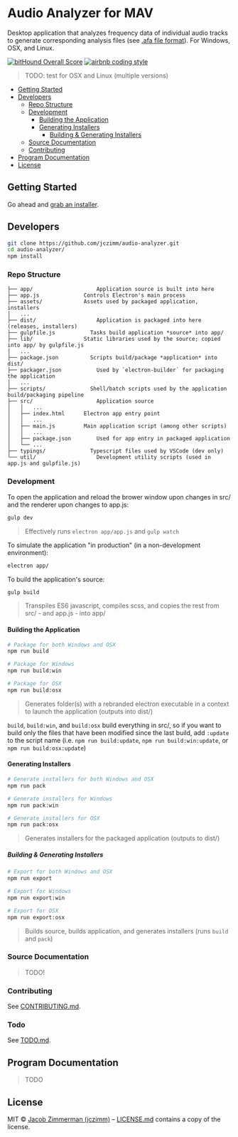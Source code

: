 # Audio Analyzer for MAV

Desktop application that analyzes frequency data of individual audio tracks to generate corresponding analysis files (see [.afa file format](https://github.com/jczimm/afa-file)).  For Windows, OSX, and Linux.

[![bitHound Overall Score](https://www.bithound.io/projects/badges/df793470-b26d-11e5-9547-3de35bd1f61d/score.svg)](https://www.bithound.io/github/jczimm/audio-analyzer)
[![airbnb coding style](https://img.shields.io/badge/code%20style-airbnb-blue.svg)](https://github.com/airbnb/javascript)
<!-- uncomment once public
[![dependencies status](https://img.shields.io/david/jczimm/audio-analyzer.svg)](https://www.bithound.io/github/jczimm/audio-analyzer/master/dependencies/npm)
[![dev dependencies status](https://img.shields.io/david/dev/jczimm/audio-analyzer.svg)](https://www.bithound.io/github/jczimm/audio-analyzer/master/dependencies/npm)
{travis badge}
-->

> TODO: test for OSX and Linux (multiple versions)

<!-- START doctoc generated TOC please keep comment here to allow auto update -->
<!-- DON'T EDIT THIS SECTION, INSTEAD RE-RUN doctoc TO UPDATE -->


- [Getting Started](#getting-started)
- [Developers](#developers)
  - [Repo Structure](#repo-structure)
  - [Development](#development)
    - [Building the Application](#building-the-application)
    - [Generating Installers](#generating-installers)
      - [Building & Generating Installers](#building-&-generating-installers)
  - [Source Documentation](#source-documentation)
  - [Contributing](#contributing)
- [Program Documentation](#program-documentation)
- [License](#license)

<!-- END doctoc generated TOC please keep comment here to allow auto update -->

## Getting Started

Go ahead and [grab an installer](https://github.com/jczimm/audio-analyzer/releases).

## Developers

```sh
git clone https://github.com/jczimm/audio-analyzer.git
cd audio-analyzer/
npm install
```

### Repo Structure

```
├── app/					Application source is built into here
├── app.js				Controls Electron's main process
├── assets/				Assets used by packaged application, installers
│   ...
├── dist/					Application is packaged into here (releases, installers)
├── gulpfile.js           Tasks build application *source* into app/
├── lib/                Static libraries used by the source; copied into app/ by gulpfile.js 
│   ...
├── package.json          Scripts build/package *application* into dist/
├── packager.json			Used by `electron-builder` for packaging the application 
│   ...
├── scripts/              Shell/batch scripts used by the application build/packaging pipeline
├── src/					Application source
│   │   ...
│   ├── index.html		Electron app entry point
│   │   ...
│   ├── main.js			Main application script (among other scripts)
│   │   ...
│   ├── package.json		Used for app entry in packaged application
│   └── ...
├── typings/              Typescript files used by VSCode (dev only)
└── util/					Development utility scripts (used in app.js and gulpfile.js)
```

### Development

To open the application and reload the brower window upon changes in src/ and the renderer upon changes to app.js:

```sh
gulp dev
```

> Effectively runs `electron app/app.js` and `gulp watch`  

To simulate the application "in production" (in a non-development environment):

```sh
electron app/
```

To build the application's source:

```sh
gulp build
```

> Transpiles ES6 javascript, compiles scss, and copies the rest from src/ - and app.js - into app/

#### Building the Application

```sh
# Package for both Windows and OSX
npm run build

# Package for Windows
npm run build:win

# Package for OSX
npm run build:osx
```

> Generates folder(s) with a rebranded electron executable in a context to launch the application (outputs into dist/)


`build`, `build:win`, and `build:osx` build everything in src/, so if you want to build only the files that have been modified since the last build, add `:update` to the script name (i.e. `npm run build:update`, `npm run build:win:update`, or `npm run build:osx:update`)


[//]: # (**Note:** Windows does not support packaging the app for OSX as it involves symlinks, which Windows cannot create.)


#### Generating Installers

```sh
# Generate installers for both Windows and OSX
npm run pack

# Generate installers for Windows
npm run pack:win

# Generate installers for OSX
npm run pack:osx
```

> Generates installers for the packaged application (outputs to dist/)

##### Building & Generating Installers

```sh
# Export for both Windows and OSX
npm run export

# Export for Windows
npm run export:win

# Export for OSX
npm run export:osx
```

> Builds source, builds application, and generates installers (runs `build` and `pack`)

### Source Documentation

> TODO!

### Contributing

See [CONTRIBUTING.md](CONTRIBUTING.md).

### Todo

See [TODO.md](TODO.md).


## Program Documentation

> TODO


## License

MIT © [Jacob Zimmerman (jczimm)](http://jczimm.com) – [LICENSE.md](https://github.com/jczimm/audio-analyzer/blob/master/LICENSE.md) contains a copy of the license.
